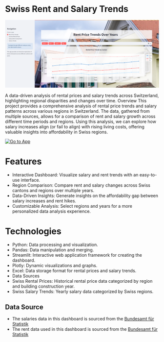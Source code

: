 # Swiss Rent and Salary Trends

![Swiss Rent and Salary Trends](static/images/preview.png)

A data-driven analysis of rental prices and salary trends across Switzerland, highlighting regional disparities and changes over time.
Overview
This project provides a comprehensive analysis of rental price trends and salary patterns across various regions in Switzerland. The data, gathered from multiple sources, allows for a comparison of rent and salary growth across different time periods and regions. Using this analysis, we can explore how salary increases align (or fail to align) with rising living costs, offering valuable insights into affordability in Swiss regions.

[![Go to App](https://img.shields.io/badge/Go_to_App-Web_App-brightgreen)](https://swiss-rent-and-salary-trends.streamlit.app/)

# Features

- Interactive Dashboard: Visualize salary and rent trends with an easy-to-use interface.
- Region Comparison: Compare rent and salary changes across Swiss cantons and regions over multiple years.
- Data-Driven Insights: Generate insights on the affordability gap between salary increases and rent hikes.
- Customizable Analysis: Select regions and years for a more personalized data analysis experience.

# Technologies

- Python: Data processing and visualization.
- Pandas: Data manipulation and merging.
- Streamlit: Interactive web application framework for creating the dashboard.
- Plotly: Dynamic visualizations and graphs.
- Excel: Data storage format for rental prices and salary trends.
- Data Sources
- Swiss Rental Prices: Historical rental price data categorized by region and building construction year.
- Swiss Salary Trends: Yearly salary data categorized by Swiss regions.


## Data Source

- The salaries data in this dashboard is sourced from the [Bundesamt für Statistik](https://www.bfs.admin.ch/bfs/de/home/statistiken/arbeit-erwerb/loehne-erwerbseinkommen-arbeitskosten/lohnstruktur.html)
- The rent data used in this dashboard is sourced from the [Bundesamt für Statistik](https://www.bfs.admin.ch/bfs/de/home/statistiken/bau-wohnungswesen/wohnungen/mietwohnungen.html)
